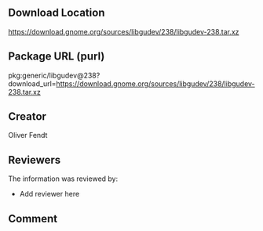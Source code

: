 ## Download Location

https://download.gnome.org/sources/libgudev/238/libgudev-238.tar.xz

## Package URL (purl)

pkg:generic/libgudev@238?download_url=https://download.gnome.org/sources/libgudev/238/libgudev-238.tar.xz

## Creator

Oliver Fendt

## Reviewers

The information was reviewed by:

* Add reviewer here

## Comment

